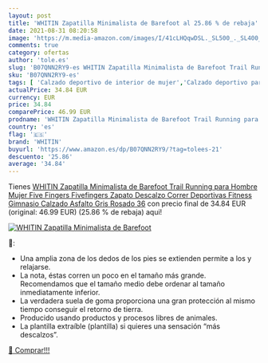 ```yaml
---
layout: post
title: 'WHITIN Zapatilla Minimalista de Barefoot al 25.86 % de rebaja'
date: 2021-08-31 08:20:58
image: 'https://m.media-amazon.com/images/I/41cLHQqwDSL._SL500_._SL400_.jpg'
comments: true
category: ofertas
author: 'tole.es'
slug: 'B07QNN2RY9-es WHITIN Zapatilla Minimalista de Barefoot Trail Running...'
sku: 'B07QNN2RY9-es'
tags: [ 'Calzado deportivo de interior de mujer','Calzado deportivo para mujer','Zapatillas y calzado deportivo para mujer','Zapatos','Zapatos para mujer','Zapatos y complementos','whitin','zapatilla', ]
actualPrice: 34.84 EUR
currency: EUR
price: 34.84
comparePrice: 46.99 EUR
prodname: 'WHITIN Zapatilla Minimalista de Barefoot Trail Running para Hombre Mujer Five Fingers Fivefingers Zapato Descalzo Correr Deportivas Fitness Gimnasio Calzado Asfalto Gris Rosado 36'
country: 'es'
flag: '🇪🇸'
brand: 'WHITIN'
buyurl: 'https://www.amazon.es/dp/B07QNN2RY9/?tag=tolees-21'
descuento: '25.86'
average: '34.84'
---
```


Tienes [WHITIN Zapatilla Minimalista de Barefoot Trail Running para Hombre Mujer Five Fingers Fivefingers Zapato Descalzo Correr Deportivas Fitness Gimnasio Calzado Asfalto Gris Rosado 36](https://www.amazon.es/dp/B07QNN2RY9/?tag=tolees-21) con precio final de  34.84 EUR (original: 46.99 EUR) (25.86 %  de rebaja) aqui!

[![WHITIN Zapatilla Minimalista de Barefoot](https://m.media-amazon.com/images/I/41cLHQqwDSL._SL500_._SL400_.jpg)](https://www.amazon.es/dp/B07QNN2RY9/?tag=tolees-21)

🔎:

- Una amplia zona de los dedos de los pies se extienden permite a los y relajarse.
- La nota, éstas corren un poco en el tamaño más grande. Recomendamos que el tamaño medio debe ordenar al tamaño inmediatamente inferior.
- La verdadera suela de goma proporciona una gran protección al mismo tiempo conseguir el retorno de tierra.
- Producido usando productos y procesos libres de animales.
- La plantilla extraíble (plantilla) si quieres una sensación “más descalzos”.

[🛒 Comprar!!!](https://www.amazon.es/dp/B07QNN2RY9/?tag=tolees-21)

